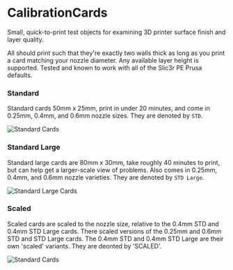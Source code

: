 # CalibrationCards
Small, quick-to-print test objects for examining 3D printer surface finish and layer quality.

All should print such that they're exactly two walls thick as long as you print a card matching your nozzle diameter.
Any available layer height is supported. Tested and known to work with all of the Slic3r PE Prusa defaults.

### Standard
Standard cards 50mm x 25mm, print in under 20 minutes, and come in 0.25mm, 0.4mm, and 0.6mm nozzle sizes.
They are denoted by `STD`.

![Standard Cards](/images/std.png)


### Standard Large
Standard large cards are 80mm x 30mm, take roughly 40 minutes to print, but can help get a larger-scale view of problems.  Also comes in 0.25mm, 0.4mm, and 0.6mm nozzle varieties.
They are denoted by `STD Large`.

![Standard Large Cards](/images/std_large.png)

### Scaled
Scaled cards are scaled to the nozzle size, relative to the 0.4mm STD and 0.4mm STD Large cards.  There scaled versions of the 0.25mm and 0.6mm STD and STD Large cards.  The 0.4mm STD and 0.4mm STD Large are their own 'scaled' variants.
They are deonted by 'SCALED'.

![Standard Cards](/images/scaled.png)
